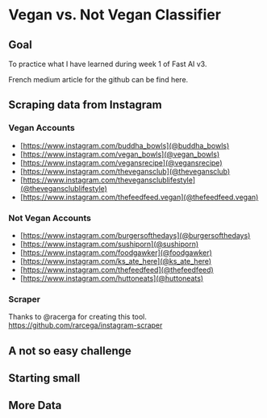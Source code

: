 # Vegan vs. Not Vegan Classifier


## Goal
To practice what I have learned during week 1 of Fast AI v3.

French medium article for the github can be find here.

## Scraping data from Instagram

### Vegan Accounts
- [https://www.instagram.com/buddha_bowls](@buddha_bowls)
- [https://www.instagram.com/vegan_bowls](@vegan_bowls)
- [https://www.instagram.com/vegansrecipe](@vegansrecipe)
- [https://www.instagram.com/thevegansclub](@thevegansclub)
- [https://www.instagram.com/thevegansclublifestyle](@thevegansclublifestyle)
- [https://www.instagram.com/thefeedfeed.vegan](@thefeedfeed.vegan)

### Not Vegan Accounts
- [https://www.instagram.com/burgersofthedays](@burgersofthedays)
- [https://www.instagram.com/sushiporn](@sushiporn)
- [https://www.instagram.com/foodgawker](@foodgawker)
- [https://www.instagram.com/ks_ate_here](@ks_ate_here)
- [https://www.instagram.com/thefeedfeed](@thefeedfeed)
- [https://www.instagram.com/huttoneats](@huttoneats)


### Scraper
Thanks to @racerga for creating this tool.
https://github.com/rarcega/instagram-scraper

## A not so easy challenge

## Starting small

## More Data
